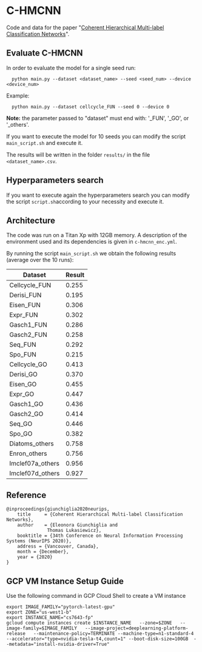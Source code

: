 # C-HMCNN

Code and data for the paper "[Coherent Hierarchical Multi-label Classification Networks](https://proceedings.neurips.cc//paper/2020/file/6dd4e10e3296fa63738371ec0d5df818-Paper.pdf)". 

## Evaluate C-HMCNN

In order to evaluate the model for a single seed run:
```
  python main.py --dataset <dataset_name> --seed <seed_num> --device <device_num>
```
Example:
```
  python main.py --dataset cellcycle_FUN --seed 0 --device 0
```

**Note:** the parameter passed to "dataset" must end with: '_FUN', '_GO', or '_others'.

If you want to execute the model for 10 seeds you can modify the script ```main_script.sh``` and execute it.

The results will be written in the folder ```results/``` in the file ```<dataset_name>.csv```.

## Hyperparameters search

If you want to execute again the hyperparameters search you can modify the script ```script.sh```according to your necessity and execute it. 


## Architecture

The code was run on a Titan Xp with 12GB memory. A description of the environment used and its dependencies is given in ```c-hmcnn_enc.yml```.

By running the script ```main_script.sh``` we obtain the following results (average over the 10 runs):

| Dataset       | Result |
| ---           | ----   |
| Cellcycle_FUN | 0.255  |
| Derisi_FUN    | 0.195  |
| Eisen_FUN     | 0.306  |
| Expr_FUN      | 0.302  |
| Gasch1_FUN    | 0.286  |
| Gasch2_FUN    | 0.258  |
| Seq_FUN       | 0.292  |
| Spo_FUN       | 0.215  |
| Cellcycle_GO  | 0.413  |
| Derisi_GO     | 0.370  |
| Eisen_GO      | 0.455  |
| Expr_GO       | 0.447  |
| Gasch1_GO     | 0.436  |
| Gasch2_GO     | 0.414  |
| Seq_GO        | 0.446  |
| Spo_GO        | 0.382  |
| Diatoms_others| 0.758  |
| Enron_others  | 0.756  |
| Imclef07a_others | 0.956 |
| Imclef07d_others | 0.927 |



## Reference
```
@inproceedings{giunchiglia2020neurips,
    title     = {Coherent Hierarchical Multi-label Classification Networks},
    author    = {Eleonora Giunchiglia and
               Thomas Lukasiewicz},
    booktitle = {34th Conference on Neural Information Processing Systems (NeurIPS 2020)},
    address = {Vancouver, Canada},
    month = {December},
    year = {2020}
}
```

## GCP VM Instance Setup Guide
Use the following command in GCP Cloud Shell to create a VM instance

```
export IMAGE_FAMILY="pytorch-latest-gpu"
export ZONE="us-west1-b"
export INSTANCE_NAME="cs7643-fp"
gcloud compute instances create $INSTANCE_NAME   --zone=$ZONE   --image-family=$IMAGE_FAMILY   --image-project=deeplearning-platform-release   --maintenance-policy=TERMINATE --machine-type=n1-standard-4  --accelerator="type=nvidia-tesla-t4,count=1" --boot-disk-size=100GB  --metadata="install-nvidia-driver=True"
```